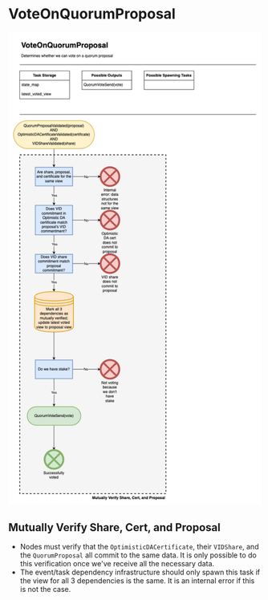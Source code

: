 # VoteOnQuorumProposal

![VoteOnQuorumProposal](/docs/diagrams/images/HotShotFlow-VoteOnQuorumProposal.drawio.png "VoteOnQuorumProposal")

## Mutually Verify Share, Cert, and Proposal
* Nodes must verify that the `OptimisticDACertificate`, their `VIDShare`, and the `QuorumProposal` all commit to the same data.  It is only possible to do this verification once we've receive all the necessary data.  
* The event/task dependency infrastructure should only spawn this task if the view for all 3 dependencies is the same. It is an internal error if this is not the case. 
